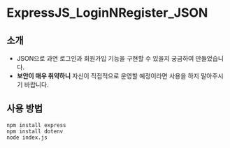 # ExpressJS_LoginNRegister_JSON
## 소개
- JSON으로 과연 로그인과 회원가입 기능을 구현할 수 있을지 궁금하여 만들었습니다.
- **보안이 매우 취약하니** 자신이 직접적으로 운영할 예정이라면 사용을 하지 말아주시기 바랍니다.

## 사용 방법
```console
npm install express
npm install dotenv
node index.js
```
